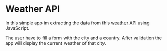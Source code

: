 # Weather API
In this simple app im extracting the data from this [weather API](https://openweathermap.org/) using JavaScript.

The user have to fill a form with the city and a country. After validation the app will display the current weather
of that city.
